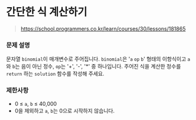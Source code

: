# 간단한 식 계산하기

> https://school.programmers.co.kr/learn/courses/30/lessons/181865

### 문제 설명

문자열 `binomial`이 매개변수로 주어집니다. `binomial`은 '`a` `op` `b`' 형태의 이항식이고 `a`와 `b`는 음이 아닌 정수, `op`는 '+', '-', '*' 중 하나입니다. 주어진 식을 계산한 정수를 `return` 하는 `solution` 함수를 작성해 주세요.

### 제한사항

- 0 ≤ `a`, `b` ≤ 40,000
- 0을 제외하고 `a`, `b`는 0으로 시작하지 않습니다.
